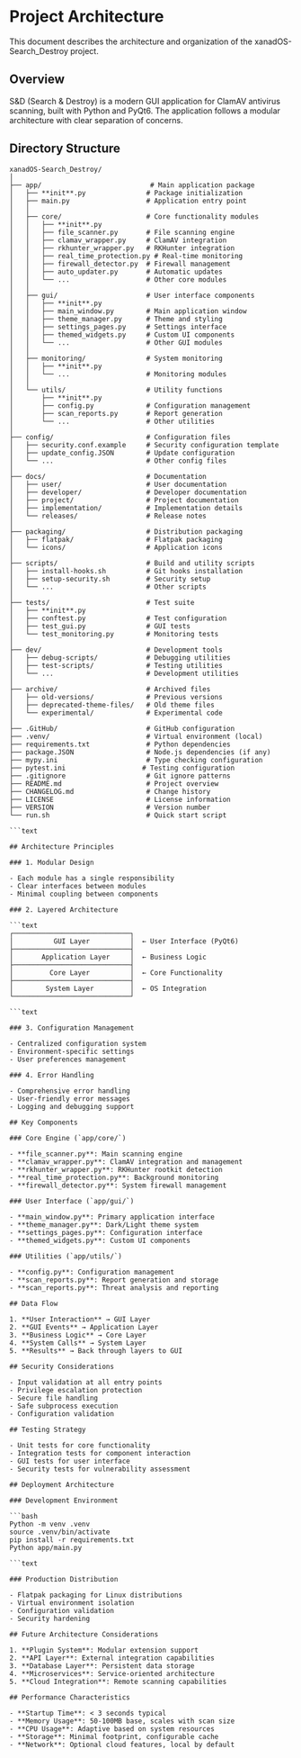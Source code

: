 # Project Architecture

This document describes the architecture and organization of the xanadOS-Search_Destroy project.

## Overview

S&D (Search & Destroy) is a modern GUI application for ClamAV antivirus scanning, built with Python and PyQt6.
The application follows a modular architecture with clear separation of concerns.

## Directory Structure

```text
xanadOS-Search_Destroy/
│
├── app/                           # Main application package
│   ├── **init**.py               # Package initialization
│   ├── main.py                   # Application entry point
│   │
│   ├── core/                     # Core functionality modules
│   │   ├── **init**.py
│   │   ├── file_scanner.py       # File scanning engine
│   │   ├── clamav_wrapper.py     # ClamAV integration
│   │   ├── rkhunter_wrapper.py   # RKHunter integration
│   │   ├── real_time_protection.py # Real-time monitoring
│   │   ├── firewall_detector.py  # Firewall management
│   │   ├── auto_updater.py       # Automatic updates
│   │   └── ...                   # Other core modules
│   │
│   ├── gui/                      # User interface components
│   │   ├── **init**.py
│   │   ├── main_window.py        # Main application window
│   │   ├── theme_manager.py      # Theme and styling
│   │   ├── settings_pages.py     # Settings interface
│   │   ├── themed_widgets.py     # Custom UI components
│   │   └── ...                   # Other GUI modules
│   │
│   ├── monitoring/               # System monitoring
│   │   ├── **init**.py
│   │   └── ...                   # Monitoring modules
│   │
│   └── utils/                    # Utility functions
│       ├── **init**.py
│       ├── config.py             # Configuration management
│       ├── scan_reports.py       # Report generation
│       └── ...                   # Other utilities
│
├── config/                       # Configuration files
│   ├── security.conf.example     # Security configuration template
│   ├── update_config.JSON        # Update configuration
│   └── ...                       # Other config files
│
├── docs/                         # Documentation
│   ├── user/                     # User documentation
│   ├── developer/                # Developer documentation
│   ├── project/                  # Project documentation
│   ├── implementation/           # Implementation details
│   └── releases/                 # Release notes
│
├── packaging/                    # Distribution packaging
│   ├── flatpak/                  # Flatpak packaging
│   └── icons/                    # Application icons
│
├── scripts/                      # Build and utility scripts
│   ├── install-hooks.sh          # Git hooks installation
│   ├── setup-security.sh         # Security setup
│   └── ...                       # Other scripts
│
├── tests/                        # Test suite
│   ├── **init**.py
│   ├── conftest.py               # Test configuration
│   ├── test_gui.py               # GUI tests
│   └── test_monitoring.py        # Monitoring tests
│
├── dev/                          # Development tools
│   ├── debug-scripts/            # Debugging utilities
│   ├── test-scripts/             # Testing utilities
│   └── ...                       # Development utilities
│
├── archive/                      # Archived files
│   ├── old-versions/             # Previous versions
│   ├── deprecated-theme-files/   # Old theme files
│   └── experimental/             # Experimental code
│
├── .GitHub/                      # GitHub configuration
├── .venv/                        # Virtual environment (local)
├── requirements.txt              # Python dependencies
├── package.JSON                  # Node.js dependencies (if any)
├── mypy.ini                      # Type checking configuration
├── pytest.ini                   # Testing configuration
├── .gitignore                    # Git ignore patterns
├── README.md                     # Project overview
├── CHANGELOG.md                  # Change history
├── LICENSE                       # License information
├── VERSION                       # Version number
└── run.sh                        # Quick start script

```text

## Architecture Principles

### 1. Modular Design

- Each module has a single responsibility
- Clear interfaces between modules
- Minimal coupling between components

### 2. Layered Architecture

```text
┌─────────────────────────────┐
│          GUI Layer          │  ← User Interface (PyQt6)
├─────────────────────────────┤
│       Application Layer     │  ← Business Logic
├─────────────────────────────┤
│         Core Layer          │  ← Core Functionality
├─────────────────────────────┤
│        System Layer         │  ← OS Integration
└─────────────────────────────┘

```text

### 3. Configuration Management

- Centralized configuration system
- Environment-specific settings
- User preferences management

### 4. Error Handling

- Comprehensive error handling
- User-friendly error messages
- Logging and debugging support

## Key Components

### Core Engine (`app/core/`)

- **file_scanner.py**: Main scanning engine
- **clamav_wrapper.py**: ClamAV integration and management
- **rkhunter_wrapper.py**: RKHunter rootkit detection
- **real_time_protection.py**: Background monitoring
- **firewall_detector.py**: System firewall management

### User Interface (`app/gui/`)

- **main_window.py**: Primary application interface
- **theme_manager.py**: Dark/Light theme system
- **settings_pages.py**: Configuration interface
- **themed_widgets.py**: Custom UI components

### Utilities (`app/utils/`)

- **config.py**: Configuration management
- **scan_reports.py**: Report generation and storage
- **scan_reports.py**: Threat analysis and reporting

## Data Flow

1. **User Interaction** → GUI Layer
2. **GUI Events** → Application Layer
3. **Business Logic** → Core Layer
4. **System Calls** → System Layer
5. **Results** → Back through layers to GUI

## Security Considerations

- Input validation at all entry points
- Privilege escalation protection
- Secure file handling
- Safe subprocess execution
- Configuration validation

## Testing Strategy

- Unit tests for core functionality
- Integration tests for component interaction
- GUI tests for user interface
- Security tests for vulnerability assessment

## Deployment Architecture

### Development Environment

```bash
Python -m venv .venv
source .venv/bin/activate
pip install -r requirements.txt
Python app/main.py

```text

### Production Distribution

- Flatpak packaging for Linux distributions
- Virtual environment isolation
- Configuration validation
- Security hardening

## Future Architecture Considerations

1. **Plugin System**: Modular extension support
2. **API Layer**: External integration capabilities
3. **Database Layer**: Persistent data storage
4. **Microservices**: Service-oriented architecture
5. **Cloud Integration**: Remote scanning capabilities

## Performance Characteristics

- **Startup Time**: < 3 seconds typical
- **Memory Usage**: 50-100MB base, scales with scan size
- **CPU Usage**: Adaptive based on system resources
- **Storage**: Minimal footprint, configurable cache
- **Network**: Optional cloud features, local by default

